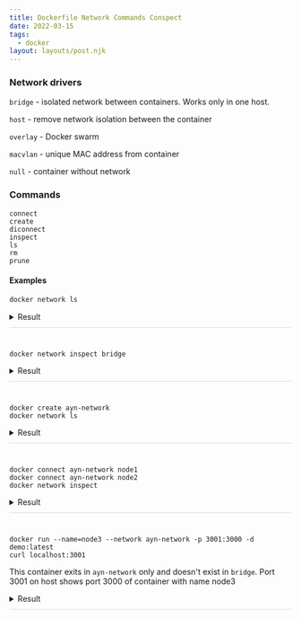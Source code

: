 ```yaml
---
title: Dockerfile Network Commands Conspect
date: 2022-03-15
tags:
  - docker
layout: layouts/post.njk
---
```


### Network drivers

`bridge` - isolated network between containers. Works only in one host.

`host` - remove network isolation between the container

`overlay` - Docker swarm

`macvlan` - unique MAC address from container

`null` - container without network

### Commands

```
connect
create
diconnect
inspect
ls
rm
prune
```

#### Examples

```bash
docker network ls
```

<details style="padding-bottom:10px;margin-bottom: 40px;border-bottom: 1px solid #DDD">
<summary>Result</summary>
<pre style="background-color: #DDD">
NETWORK ID     NAME          DRIVER    SCOPE
8177523a8087   ayn-network   bridge    local
19588a186fed   bridge        bridge    local
5450493e59b7   host          host      local
fa699046eb10   none          null      local
</pre>
</details>

```
docker network inspect bridge
```

<details style="padding-bottom:10px;margin-bottom: 40px;border-bottom: 1px solid #DDD">
<summary>Result</summary>
<pre style="background-color: #DDD">
[
    {
        "Name": "bridge",
        "Id": "19588a186fed23412c698e7bd0fc8cc7b97bc8f3b2123784fe6d30845c3784d9",
        "Created": "2022-03-15T15:01:03.274362572Z",
        "Scope": "local",
        "Driver": "bridge",
        "EnableIPv6": false,
        "IPAM": {
            "Driver": "default",
            "Options": null,
            "Config": [
                {
                    "Subnet": "172.17.0.0/16",
                    "Gateway": "172.17.0.1"
                }
            ]
        },
        "Internal": false,
        "Attachable": false,
        "Ingress": false,
        "ConfigFrom": {
            "Network": ""
        },
        "ConfigOnly": false,
        <div style="background-color: #FCC">
        "Containers": {
            "480849852ab9df8156166f5e821e6f2a72195abffc9809dd0958167cc71779ff": {
                "Name": "node1",
                "EndpointID": "7e76de9eda40652eea458cbbbde534b413de5da354b96e3d2d8199eccea31e4c",
                "MacAddress": "02:42:ac:11:00:03",
                "IPv4Address": "172.17.0.3/16",
                "IPv6Address": ""
            },
            "88f61bcb695ca7647916b07f5dc6bbaaec51e0181e11cada99cdf8c0912bcbb5": {
                "Name": "stupefied_chatterjee",
                "EndpointID": "8b71507e712adda9d535187e82b488df3d9731bab87cd61a56365752434e70a0",
                "MacAddress": "02:42:ac:11:00:02",
                "IPv4Address": "172.17.0.2/16",
                "IPv6Address": ""
            },
            "abde5f3677d0b97987ab265c5de6b35b3be2db79a0cd10c612f98b30c8971641": {
                "Name": "node2",
                "EndpointID": "6a5cae843b651c20b8cfe83b6d6c8b78b830d85c14e114502496a05960e68e74",
                "MacAddress": "02:42:ac:11:00:04",
                "IPv4Address": "172.17.0.4/16",
                "IPv6Address": ""
            },
            "ed6a0c472ad8c00b33cfec7de1775fd8c7bfaec1fdfa3241aab5f155397d01b2": {
                "Name": "node3",
                "EndpointID": "31e2b0ac774eda44afbc82f772dbcb6cbbd6ac12742f79271898f9c6ac7dc5bf",
                "MacAddress": "02:42:ac:11:00:05",
                "IPv4Address": "172.17.0.5/16",
                "IPv6Address": ""
            }
        },
        </div>
        "Options": {
            "com.docker.network.bridge.default_bridge": "true",
            "com.docker.network.bridge.enable_icc": "true",
            "com.docker.network.bridge.enable_ip_masquerade": "true",
            "com.docker.network.bridge.host_binding_ipv4": "0.0.0.0",
            "com.docker.network.bridge.name": "docker0",
            "com.docker.network.driver.mtu": "1500"
        },
        "Labels": {}
    }
]
</pre>
</details>

```
docker create ayn-network
docker network ls
```

<details style="padding-bottom:10px;margin-bottom: 40px;border-bottom: 1px solid #DDD">
<summary>Result</summary>
<pre style="background-color: #DDD">
NETWORK ID     NAME          DRIVER    SCOPE
8177523a8087   ayn-network   bridge    local
19588a186fed   bridge        bridge    local
5450493e59b7   host          host      local
fa699046eb10   none          null      local
</pre>
</details>

```
docker connect ayn-network node1
docker connect ayn-network node2
docker network inspect
```

<details style="padding-bottom:10px;margin-bottom: 40px;border-bottom: 1px solid #DDD">
<summary>Result</summary>
<pre style="background-color: #DDD">
[
    {
        "Name": "ayn-network",
        "Id": "8177523a808757893a0f240da2c3ab78f77ea16d166f41687627c893eb4f10ce",
        "Created": "2022-03-15T15:54:47.29301923Z",
        "Scope": "local",
        "Driver": "bridge",
        "EnableIPv6": false,
        "IPAM": {
            "Driver": "default",
            "Options": {},
            "Config": [
                {
                    "Subnet": "172.18.0.0/16",
                    "Gateway": "172.18.0.1"
                }
            ]
        },
        "Internal": false,
        "Attachable": false,
        "Ingress": false,
        "ConfigFrom": {
            "Network": ""
        },
        "ConfigOnly": false,
        <div style="background-color: #FCC">
        "Containers": {
            "480849852ab9df8156166f5e821e6f2a72195abffc9809dd0958167cc71779ff": {
                "Name": "node1",
                "EndpointID": "e0750851f2ed267ae5bf8ad20c236d6165e7f58ed85f7b58b2518b66bc2e5fd5",
                "MacAddress": "02:42:ac:12:00:02",
                "IPv4Address": "172.18.0.2/16",
                "IPv6Address": ""
            },
            "abde5f3677d0b97987ab265c5de6b35b3be2db79a0cd10c612f98b30c8971641": {
                "Name": "node2",
                "EndpointID": "dae5e0b3b0995f830a4f837e3431b929ba9c267eb604be2bd05ea238285d9396",
                "MacAddress": "02:42:ac:12:00:03",
                "IPv4Address": "172.18.0.3/16",
                "IPv6Address": ""
            }
        },
        </div>
        "Options": {},
        "Labels": {}
    }
]
</pre>
</details>

```
docker run --name=node3 --network ayn-network -p 3001:3000 -d demo:latest
curl localhost:3001
```

This container exits in `ayn-network` only and doesn't exist in `bridge`. Port 3001 on host shows port 3000 of container with name node3

<details style="padding-bottom:10px;margin-bottom: 40px;border-bottom: 1px solid #DDD">
<summary>Result</summary>
<pre style="background-color: #DDD">
{"eth0":["172.18.0.5"]}
</pre>
</details>
